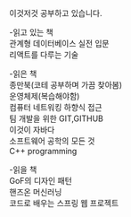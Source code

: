 이것저것 공부하고 있습니다.

-읽고 있는 책
<br/>관계형 데이터베이스 실전 입문
<br/>리액트를 다루는 기술

-읽은 책
<br/>종만북(코테 공부하며 가끔 찾아봄)
<br/>운영체제(복습해야함)
<br/>컴퓨터 네트워킹 하향식 접근
<br/>팀 개발을 위한 GIT,GITHUB
<br/>이것이 자바다
<br/>소프트웨어 공학의 모든 것
<br/>C++ programming

-읽을 책
<br/>GoF의 디자인 패턴
<br/>핸즈온 머신러닝
<br/>코드로 배우는 스프링 웹 프로젝트

<!---
dndkwk/dndkwk is a ✨ special ✨ repository because its `README.md` (this file) appears on your GitHub profile.
You can click the Preview link to take a look at your changes.
--->
